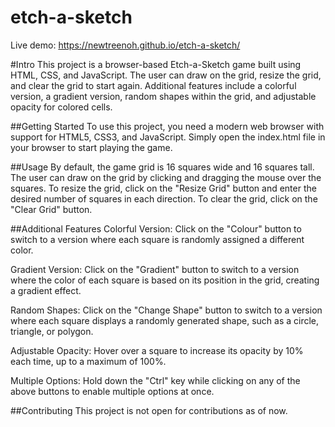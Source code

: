 # etch-a-sketch

Live demo: https://newtreenoh.github.io/etch-a-sketch/

#Intro
This project is a browser-based Etch-a-Sketch game built using HTML, CSS, and JavaScript. The user can draw on the grid, resize the grid, and clear the grid to start again. Additional features include a colorful version, a gradient version, random shapes within the grid, and adjustable opacity for colored cells.

##Getting Started
To use this project, you need a modern web browser with support for HTML5, CSS3, and JavaScript. Simply open the index.html file in your browser to start playing the game.

##Usage
By default, the game grid is 16 squares wide and 16 squares tall. The user can draw on the grid by clicking and dragging the mouse over the squares. To resize the grid, click on the "Resize Grid" button and enter the desired number of squares in each direction. To clear the grid, click on the "Clear Grid" button.

##Additional Features
Colorful Version: Click on the "Colour" button to switch to a version where each square is randomly assigned a different color.

Gradient Version: Click on the "Gradient" button to switch to a version where the color of each square is based on its position in the grid, creating a gradient effect.

Random Shapes: Click on the "Change Shape" button to switch to a version where each square displays a randomly generated shape, such as a circle, triangle, or polygon.

Adjustable Opacity: Hover over a square to increase its opacity by 10% each time, up to a maximum of 100%.

Multiple Options: Hold down the "Ctrl" key while clicking on any of the above buttons to enable multiple options at once.

##Contributing
This project is not open for contributions as of now.
